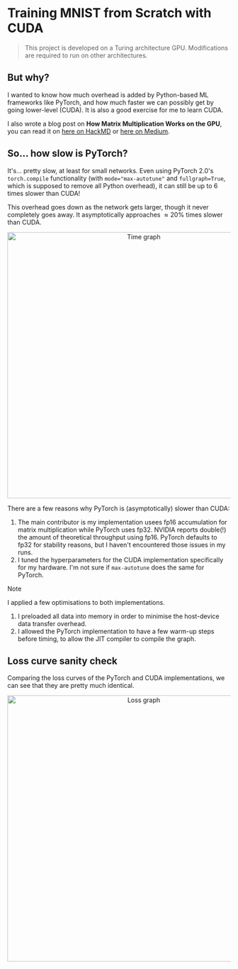 # Training MNIST from Scratch with CUDA

> This project is developed on a Turing architecture GPU. Modifications are required to run on other architectures.

## But why?

I wanted to know how much overhead is added by Python-based ML frameworks like PyTorch, and how much faster we can possibly get by going lower-level (CUDA). It is also a good exercise for me to learn CUDA.

I also wrote a blog post on **How Matrix Multiplication Works on the GPU**, you can read it on [here on HackMD](https://hackmd.io/@andylo/matrix-multiplication-on-gpu) or [here on Medium](https://towardsdatascience.com/matrix-multiplication-on-the-gpu-e920e50207a8?source=friends_link&sk=020a915e1fce7d910aacda22bce89129).

## So... how slow is PyTorch?

It's... pretty slow, at least for small networks. Even using PyTorch 2.0's `torch.compile` functionality (with `mode="max-autotune"` and `fullgraph=True`, which is supposed to remove all Python overhead), it can still be up to $6$ times slower than CUDA!

This overhead goes down as the network gets larger, though it never completely goes away. It asymptotically approaches $\approx 20\%$ times slower than CUDA.

<p align="center">
    <img src="https://github.com/andylolu2/cuda-nn/assets/66584117/4cea2704-228c-46bc-a274-dd0946083075" width="600" alt="Time graph">
</p>

There are a few reasons why PyTorch is (asymptotically) slower than CUDA:
1. The main contributor is my implementation usees fp16 accumulation for matrix multiplication while PyTorch uses fp32. NVIDIA reports double(!) the amount of theoretical throughput using fp16. PyTorch defaults to fp32 for stability reasons, but I haven't encountered those issues in my runs.
2. I tuned the hyperparameters for the CUDA implementation specifically for my hardware. I'm not sure if `max-autotune` does the same for PyTorch.

> [!NOTE]
> I applied a few optimisations to both implementations.
> 1. I preloaded all data into memory in order to minimise the host-device data transfer overhead.
> 2. I allowed the PyTorch implementation to have a few warm-up steps before timing, to allow the JIT compiler to compile the graph.

## Loss curve sanity check

Comparing the loss curves of the PyTorch and CUDA implementations, we can see that they are pretty much identical.

<p align="center">
    <img src="https://github.com/andylolu2/cuda-nn/assets/66584117/d48f55c5-f53e-4084-ad9b-ae7d6056dfba" width="600" alt="Loss graph">
</p>
